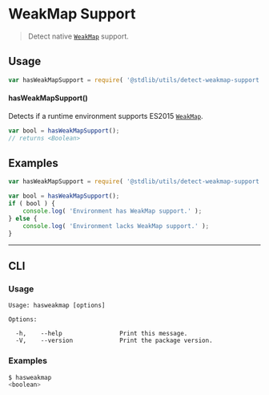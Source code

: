 # WeakMap Support

> Detect native [`WeakMap`][mdn-weakmap] support.

<section class="usage">

## Usage

```javascript
var hasWeakMapSupport = require( '@stdlib/utils/detect-weakmap-support' );
```

#### hasWeakMapSupport()

Detects if a runtime environment supports ES2015 [`WeakMap`][mdn-weakmap].

```javascript
var bool = hasWeakMapSupport();
// returns <Boolean>
```

</section>

<!-- /.usage -->

<section class="examples">

## Examples

```javascript
var hasWeakMapSupport = require( '@stdlib/utils/detect-weakmap-support' );

var bool = hasWeakMapSupport();
if ( bool ) {
    console.log( 'Environment has WeakMap support.' );
} else {
    console.log( 'Environment lacks WeakMap support.' );
}
```

</section>

<!-- /.examples -->

* * *

<section class="cli">

## CLI

<section class="usage">

### Usage

```text
Usage: hasweakmap [options]

Options:

  -h,    --help                Print this message.
  -V,    --version             Print the package version.
```

</section>

<!-- /.usage -->

<section class="examples">

### Examples

```bash
$ hasweakmap
<boolean>
```

</section>

<!-- /.examples -->

</section>

<!-- /.cli -->

<section class="links">

[mdn-weakmap]: https://developer.mozilla.org/en-US/docs/Web/JavaScript/Reference/Global_Objects/WeakMap

</section>

<!-- /.links -->
